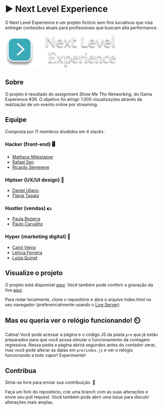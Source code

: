 # ▶️ Next Level Experience

O Next Level Experience é um projeto fictício sem fins lucrativos que visa entregar conteúdos atuais para profissionais que buscam alta performance.

![](./assets/images/Logo.png)

## Sobre

O projeto é resultado do assignment _Show Me The Networking_, do Gama Experience #36. O objetivo foi atingir 1.000 visualizações através da realização de um evento online por streaming.

## Equipe

Composta por 11 membros divididos em 4 stacks:

### Hacker (front-end) 🖥️
- [Matheus Mitestainer](https://www.linkedin.com/in/mitestainer)
- [Rafael Sen](https://www.linkedin.com/in/rafaelfsen)
- [Ricardo Semerene](https://www.linkedin.com/in/ricardo-semerene-160052137)
### Hiptser (UX/UI design) 💅
- [Daniel Uliano](https://www.linkedin.com/in/daniuliano)
- [Flávia Tagata](https://www.linkedin.com/in/flaviatagata)
### Hustler (vendas) 💵
- [Paula Bezerra](https://www.linkedin.com/in/paula-bezerra-95b285147)
- [Paulo Carvalho](https://www.linkedin.com/in/pauloaacarvalho)
### Hyper (marketing digital) 📢
- [Carol Vieira](https://www.linkedin.com/in/anacarolinavieira)
- [Letícia Ferreira](https://www.linkedin.com/in/let%C3%ADcia-silva-ferreira)
- [Luiza Quinet](https://www.linkedin.com/in/luizaquinet)

## Visualize o projeto

O projeto está disponível [aqui](https://nextlevelexperience.com.br/). Você também pode conferir a gravação da live [aqui](https://www.youtube.com/watch?v=fEu-9BVdGd0).

Para rodar localmente, clone o repositório e abra o arquivo index.html no seu navegador (preferencialmente usando o [Live Server](https://marketplace.visualstudio.com/items?itemName=ritwickdey.LiveServer)).

## Mas eu queria ver o relógio funcionando! ⏲️

Calma! Você pode acessar a página e o código JS da pasta `pre` que já estão preparados para que você possa simular o funcionamento da contagem regressiva. Nessa pasta a página abrirá segundos antes do contador zerar, mas você pode alterar as datas em `pre/index.js` e ver o relógio funcionando a todo vapor! Experimente!

## Contribua

Sinta-se livre para enviar sua contribuição. 🤝

Faça um fork do repositório, crie uma branch com as suas alterações e envie seu pull request. Você também pode abrir uma issue para discutir alterações mais amplas.
